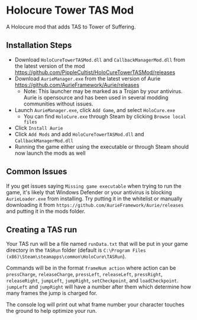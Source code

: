 # Holocure Tower TAS Mod
A Holocure mod that adds TAS to Tower of Suffering.
## Installation Steps
- Download `HoloCureTowerTASMod.dll` and `CallbackManagerMod.dll` from the latest version of the mod https://github.com/PippleCultist/HoloCureTowerTASMod/releases
- Download `AurieManager.exe` from the latest version of Aurie https://github.com/AurieFramework/Aurie/releases
    - Note: This launcher may be marked as a Trojan by your antivirus. Aurie is opensource and has been used in several modding communities without issues.
- Launch `AurieManager.exe`, click `Add Game`, and select `HoloCure.exe`
    - You can find `HoloCure.exe` through Steam by clicking `Browse local files`
- Click `Install Aurie`
- Click `Add Mods` and add `HoloCureTowerTASMod.dll` and `CallbackManagerMod.dll`
- Running the game either using the executable or through Steam should now launch the mods as well
## Common Issues
If you get issues saying `Missing game executable` when trying to run the game, it's likely that Windows Defender or your antivirus is blocking `AurieLoader.exe` from installing. Try putting it in the whitelist or manually downloading it from `https://github.com/AurieFramework/Aurie/releases` and putting it in the mods folder.
## Creating a TAS run
Your TAS run will be a file named `runData.txt` that will be put in your game directory in the `TASRun` folder (default is `C:\Program Files (x86)\Steam\steamapps\common\HoloCure\TASRun`).

Commands will be in the format `frameNum action` where action can be `pressCharge`, `releaseCharge`, `pressLeft`, `releaseLeft`, `pressRight`, `releaseRight`, `jumpLeft`, `jumpRight`, `setCheckpoint`, and `loadCheckpoint`. `jumpLeft` and `jumpRight` will have a number after them which determine how many frames the jump is charged for.

The console log will print out what frame number your character touches the ground to help optimize your run.
